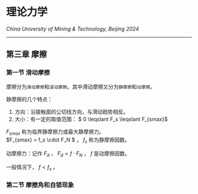 # 理论力学

*China University of Mining & Technology, Beijing 2024*  

-------------

## 第三章 摩擦  

### 第一节 滑动摩擦

摩擦分为`滑动摩擦`和`滚动摩擦`。其中滑动摩擦又分为`静摩擦`和`动摩擦`。  

静摩擦的几个特点：  
1. 方向：沿接触面的公切线方向，与滑动趋势相反。  
2. 大小：有一定的取值范围： $ 0 \leqslant F_s \leqslant F_{smax}$  

$F_{smax}$ 称为临界静摩擦力或最大静摩擦力。  
$F_{smax} = f_s \cdot F_N $ ， $f_s$ 称为静摩擦因数。  

动摩擦力：记作 $F_d$ ， $F_d = f \cdot F_N$ ， $f$ 是动摩擦因数。  

一般情况下， $f < f_s$ 。  

### 第二节 摩擦角和自锁现象